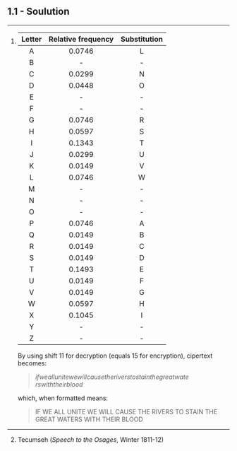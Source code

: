 ## 1.1 - Soulution

---

1.  | Letter | Relative frequency | Substitution |
    | :----: | :----------------: | :----------: |
    |   A    |       0.0746       |      L       |
    |   B    |         -          |      -       |
    |   C    |       0.0299       |      N       |
    |   D    |       0.0448       |      O       |
    |   E    |         -          |      -       |
    |   F    |         -          |      -       |
    |   G    |       0.0746       |      R       |
    |   H    |       0.0597       |      S       |
    |   I    |       0.1343       |      T       |
    |   J    |       0.0299       |      U       |
    |   K    |       0.0149       |      V       |
    |   L    |       0.0746       |      W       |
    |   M    |         -          |      -       |
    |   N    |         -          |      -       |
    |   O    |         -          |      -       |
    |   P    |       0.0746       |      A       |
    |   Q    |       0.0149       |      B       |
    |   R    |       0.0149       |      C       |
    |   S    |       0.0149       |      D       |
    |   T    |       0.1493       |      E       |
    |   U    |       0.0149       |      F       |
    |   V    |       0.0149       |      G       |
    |   W    |       0.0597       |      H       |
    |   X    |       0.1045       |      I       |
    |   Y    |         -          |      -       |
    |   Z    |         -          |      -       |

    By using shift 11 for decryption (equals 15 for encryption), cipertext becomes:

    > _ifweallunitewewillcausetheriverstostainthegreatwate rswiththeirblood_

    which, when formatted means:

    > IF WE ALL UNITE WE WILL CAUSE THE RIVERS TO STAIN THE GREAT WATERS WITH THEIR BLOOD

---

2.  Tecumseh (_Speech to the Osages_, Winter 1811-12)
